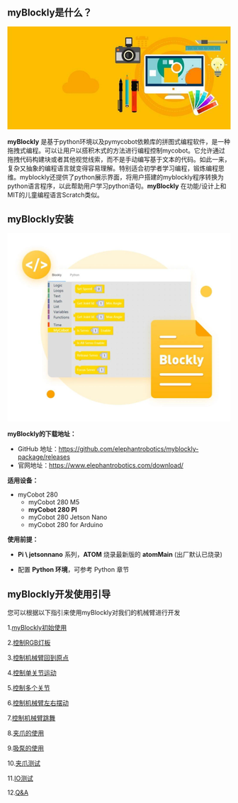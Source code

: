 ## myBlockly是什么？

![](../../../../resource\3-FunctionsAndApplications\6.developmentGuide\myBlocklyAndUlFlow/myblockly界面.jpg)

**myBlockly** 是基于python环境以及pymycobot依赖库的拼图式编程软件，是一种拖拽式编程。可以让用户以搭积木式的方法进行编程控制mycobot。它允许通过拖拽代码构建块或者其他视觉线索，而不是手动编写基于文本的代码。如此一来，复杂又抽象的编程语言就变得容易理解。特别适合初学者学习编程，锻炼编程思维。myblockly还提供了python展示界面，将用户搭建的myblockly程序转换为python语言程序，以此帮助用户学习python语句。**myBlockly** 在功能/设计上和MIT的儿童编程语言Scratch类似。


## myBlockly安装
![](../../../../resource\3-FunctionsAndApplications\6.developmentGuide\myBlocklyAndUlFlow/myblockly下载.jpg)

**myBlockly的下载地址：**
- GitHub 地址：https://github.com/elephantrobotics/myblockly-package/releases
- 官网地址：https://www.elephantrobotics.com/download/

**适用设备：**
- myCobot 280
  - myCobot 280 M5
  - **myCobot 280 PI**
  - myCobot 280 Jetson Nano
  - myCobot 280 for Arduino


**使用前提：**

- **Pi \ jetsonnano** 系列，**ATOM** 烧录最新版的 **atomMain** (出厂默认已烧录)

- 配置 **Python 环境**，可参考 Python 章节

## myBlockly开发使用引导

您可以根据以下指引来使用myBlockly对我们的机械臂进行开发

1.[myBlockly初始使用](5.1.1-myBlocklyFirstUse.md)

2.[控制RGB灯板](5.1.2-ControlRGB.md)

3.[控制机械臂回到原点](5.1.3-ControlRoboticArmBackZero.md)

4.[控制单关节运动](5.1.4-ControlSingleJoint.md)

5.[控制多个关节](5.1.5-ControlSinglesJoint.md)

6.[控制机械臂左右摆动](5.1.6-ControlRoboticSwingLeft&Right.md)

7.[控制机械臂跳舞](5.1.7-ControlRoboticArmDance.md)

8.[夹爪的使用](5.1.8-GripperUse.md)

9.[吸泵的使用](5.1.9-PumpUse.md)

10.[夹爪测试](5.13-gripperTest.md)

11.[IO测试](5.14-ioTest.md)

12.[Q&A](5.1.10Q&A.md)
